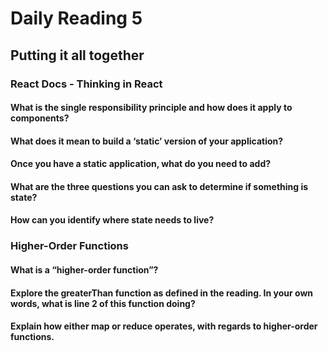 # Daily Reading 5

## Putting it all together


### React Docs - Thinking in React

#### What is the single responsibility principle and how does it apply to components?


#### What does it mean to build a ‘static’ version of your application?


#### Once you have a static application, what do you need to add?


#### What are the three questions you can ask to determine if something is state?


#### How can you identify where state needs to live?



### Higher-Order Functions

#### What is a “higher-order function”?


#### Explore the greaterThan function as defined in the reading. In your own words, what is line 2 of this function doing?



#### Explain how either map or reduce operates, with regards to higher-order functions.


